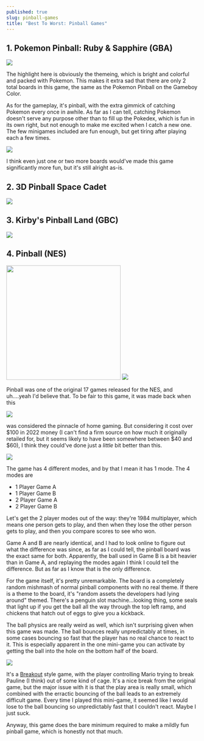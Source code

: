 ```yaml
---
published: true
slug: pinball-games
title: "Best To Worst: Pinball Games"
---
```


## 1. Pokemon Pinball: Ruby & Sapphire (GBA)

<img src="/public/pokemon-pinball-rs-1.webp"/>

The highlight here is obviously the themeing, which is bright and colorful and packed with Pokemon. This makes it extra sad that there are only 2 total boards in this game, the same as the Pokemon Pinball on the Gameboy Color.

As for the gameplay, it's pinball, with the extra gimmick of catching Pokemon every once in awhile. As far as I can tell, catching Pokemon doesn't serve any purpose other than to fill up the Pokedex, which is fun in its own right, but not enough to make me excited when I catch a new one. The few minigames included are fun enough, but get tiring after playing each a few times.

<img src="/public/pokemon-pinball-rs-2.webp"/>

I think even just one or two more boards would've made this game significantly more fun, but it's still alright as-is.

## 2. 3D Pinball Space Cadet

<img src="/public/3d-pinball-space-cadet.webp" />

## 3. Kirby's Pinball Land (GBC)

<img src="/public/kirbys-pinball-land.webp" />

## 4. Pinball (NES)

<img src="/public/pinball-nes-4.webp" width="300px"/>
<img src="/public/pinball-nes-2.webp" />

Pinball was one of the original 17 games released for the NES, and uh....yeah I'd believe that. To be fair to this game, it was made back when this

<img src="https://thewanderingnerd.files.wordpress.com/2014/01/ghostbusters.gif" />

was considered the pinnacle of home gaming. But considering it cost over $100 in 2022 money (I can't find a firm source on how much it originally retailed for, but it seems likely to have been somewhere between $40 and $60), I think they could've done just a _little_ bit better than this.

<img src="/public/pinball-nes-1.webp"/>

The game has 4 different modes, and by that I mean it has 1 mode. The 4 modes are

- 1 Player Game A
- 1 Player Game B
- 2 Player Game A
- 2 Player Game B

Let's get the 2 player modes out of the way: they're 1984 multiplayer, which means one person gets to play, and then when they lose the other person gets to play, and then you compare scores to see who won.

Game A and B are nearly identical, and I had to look online to figure out what the difference was since, as far as I could tell, the pinball board was the exact same for both. Apparently, the ball used in Game B is a bit heavier than in Game A, and replaying the modes again I think I could tell the difference. But as far as I know that is the only difference.

For the game itself, it's pretty unremarkable. The board is a completely random mishmash of normal pinball components with no real theme. If there is a theme to the board, it's "random assets the developers had lying around" themed. There's a penguin slot machine...looking thing, some seals that light up if you get the ball all the way through the top left ramp, and chickens that hatch out of eggs to give you a kickback.

The ball physics are really weird as well, which isn't surprising given when this game was made. The ball bounces really unpredictably at times, in some cases bouncing so fast that the player has no real chance to react to it. This is especially apparent in the one mini-game you can activate by getting the ball into the hole on the bottom half of the board.

<img src="/public/pinball-nes-3.webp" />

It's a [Breakout](<https://en.wikipedia.org/wiki/Breakout_(video_game)>) style game, with the player controlling Mario trying to break Pauline (I think) out of some kind of cage. It's a nice break from the original game, but the major issue with it is that the play area is really small, which combined with the erractic bouncing of the ball leads to an extremely difficult game. Every time I played this mini-game, it seemed like I would lose to the ball bouncing so unpredictably fast that I couldn't react. Maybe I just suck.

Anyway, this game does the bare minimum required to make a mildly fun pinball game, which is honestly not that much.

